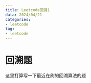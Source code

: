 ```yaml
---
title: Leetcode回溯1
data: 2024/04/21
categories: 
- leetcode
tag:
- leetcode
---
```


# 回溯题
这里打算写一下最近在刷的回溯算法的题
